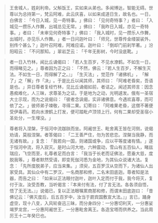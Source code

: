> 王舍城人，姓刹利帝。父斛饭王，实如来从弟也。多闻博达，智能无碍。世尊以为总持第一，梵云阿难，此云庆喜，以如来成道日生，故名也。一日，白佛言：​「今日入城，见一奇特事。​」佛曰：​「见何奇特事？​」者曰：​「入城见一攒乐人作舞，出城总见无常。​」佛曰：​「我昨日入城，亦见一奇特事。​」者曰：​「未审见何奇特事？​」佛曰：​「我入城时，见一攒乐人作舞，出城时，亦见乐人作舞。​」者一日问迦叶曰：​「师兄，世尊传金缕袈裟外，别传个甚么？​」迦叶召阿难，阿难应诺。迦叶曰：​「倒却门前刹竿著。​」汾阳昭云：​「不问那知。​」翠岩芝云：​「千年无影树，今时没底靴。​」

> 者一日入竹林，闻比丘诵偈曰：​「若人生百岁，不见水潦鹤。不如生一日，而得睹见之。​」尊者因为正之曰：​「不然，佛云：『若人生百岁，不解生灭法。不如生一日，而得解了之。』」​「生灭法」​，觉范作「诸佛机」​，​「解了」之「解」作「决」​。于是比丘以闻其师，其师曰：​「阿难老昏矣，吾语是也。​」异日尊者复经竹林，见比丘诵偈如前，者诘之。闻述其师言：因念愚痴难化，人三昧，求尊圣为之证。于是地为之动，光明遽发。俄有一圣宿大士示现，而为之说偈曰：​「彼者念讽偈，实非诸佛意。今遇欢喜尊，而可依了之。​」彼师弟子竦敬，寻得二果。幻寄曰：​「阿难果老昏，这僧不著便受伊毒药。若向水潦鹤上打发，便可踏毗卢顶领上行。何有二果却受圣宿小圣处分，一生埋没。​」

> 尊者将入涅槃，于恒河中流跏趺而坐。阿阇世王、毗舍离王皆在河侧，说偈劝请，莫般涅槃。者答偈曰：​「二王善严住，勿为苦悲恋。涅槃当我静，而无诸有故。​」复念：​「我若向一国，则诸国或争，应以平等度诸有情。​」遂于恒河中流，将入寂灭。是时山河大地，六种震动，雪山有五百仙人，睹兹瑞应，飞空而至，礼尊者足而白言：​「我当于长老而证佛法，愿垂大慈，度脱我等。​」尊者默然受请，即变死伽河悉为金地，为其仙众说诸大法。复念：​「先所度脱弟子，应当来集。​」须臾，五百罗汉从空而下，为诸仙人出家受具。其仙众中有二罗汉，一名商那和修，二名末田底迦。尊者知是法器，而告之曰：​「如来以正法眼付迦叶，迦叶入定而付于我，我今将灭，复付于汝。汝受吾教，当听偈言：『本来付有法，付了言无法。各各须自悟，悟了无无法。』」说偈已，复以正法眼嘱累商那和修，而谓末田底迦曰：​「昔佛记云：『佛灭度后，后五百岁中，汝当于罽宾国敷宣大法。』」言已，踊身虚空，现十八变，入风轮奋迅三昧，而分身四分：一分惠切利天，一分惠娑竭罗龙宫，一分惠阿阇世王，一分惠毗舍离王。各造宝塔而供养之。当此周厉王十二年癸巳也。


